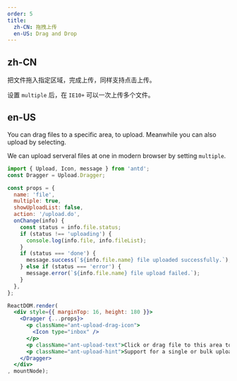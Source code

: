 ```yaml
---
order: 5
title:
  zh-CN: 拖拽上传
  en-US: Drag and Drop
---
```


## zh-CN

把文件拖入指定区域，完成上传，同样支持点击上传。

设置 `multiple` 后，在 `IE10+` 可以一次上传多个文件。

## en-US

You can drag files to a specific area, to upload. Meanwhile you can also upload by selecting.

We can upload serveral files at one in modern browser by setting `multiple`.

````jsx
import { Upload, Icon, message } from 'antd';
const Dragger = Upload.Dragger;

const props = {
  name: 'file',
  multiple: true,
  showUploadList: false,
  action: '/upload.do',
  onChange(info) {
    const status = info.file.status;
    if (status !== 'uploading') {
      console.log(info.file, info.fileList);
    }
    if (status === 'done') {
      message.success(`${info.file.name} file uploaded successfully.`);
    } else if (status === 'error') {
      message.error(`${info.file.name} file upload failed.`);
    }
  },
};

ReactDOM.render(
  <div style={{ marginTop: 16, height: 180 }}>
    <Dragger {...props}>
      <p className="ant-upload-drag-icon">
        <Icon type="inbox" />
      </p>
      <p className="ant-upload-text">Click or drag file to this area to upload</p>
      <p className="ant-upload-hint">Support for a single or bulk upload. Strictly prohibit from uploading company data or other band files</p>
    </Dragger>
  </div>
, mountNode);
````
